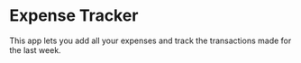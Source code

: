 # Expense Tracker

This app lets you add all your expenses and track the transactions made for the last week.
